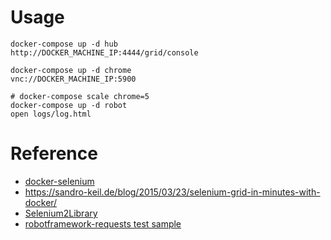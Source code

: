 # Usage

    docker-compose up -d hub
    http://DOCKER_MACHINE_IP:4444/grid/console

    docker-compose up -d chrome
    vnc://DOCKER_MACHINE_IP:5900

    # docker-compose scale chrome=5
    docker-compose up -d robot
    open logs/log.html

# Reference

* [docker-selenium](https://github.com/SeleniumHQ/docker-selenium)
* https://sandro-keil.de/blog/2015/03/23/selenium-grid-in-minutes-with-docker/
* [Selenium2Library](https://github.com/robotframework/Selenium2Library)
* [robotframework-requests test sample](https://github.com/bulkan/robotframework-requests/tree/master/tests)
